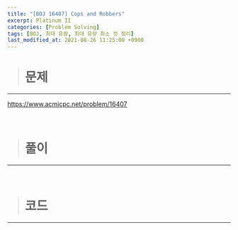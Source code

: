 ```yaml
---
title: "[BOJ 16407] Cops and Robbers"
excerpt: Platinum II
categories: [Problem Solving]
tags: [BOJ, 최대 유량, 최대 유량 최소 컷 정리]
last_modified_at: 2021-08-26 11:25:00 +0900
---
```


> # 문제
---

[<u>https://www.acmicpc.net/problem/16407</u>](https://www.acmicpc.net/problem/16407)

<br>

> # 풀이
---



<br>

> # 코드
---